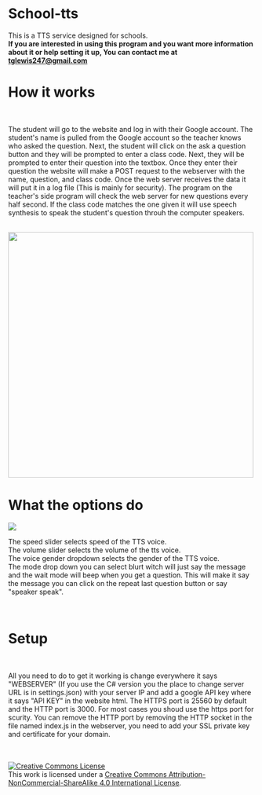 # School-tts
This is a TTS service designed for schools.
<br>
<b>If you are interested in using this program and you want more information about it or help setting it up, You can contact me at tglewis247@gmail.com</b>
<br>
<h1>How it works</h1>
<br>
<p>The student will go to the website and log in with their Google account. The student's name is pulled from the Google account so the teacher knows who asked the question. Next, the student will click on the ask a question button and they will be prompted to enter a class code. Next, they will be prompted to enter their question into the textbox. Once they enter their question the website will make a POST request to the webserver with the name, question, and class code. Once the web server receives the data it will put it in a log file (This is mainly for security). The program on the teacher's side program will check the web server for new questions every half second. If the class code matches the one given it will use speech synthesis to speak the student's question throuh the computer speakers.</p>
<br>
<img src="https://i.ibb.co/rK9KTZ3/how-it-works.png" width=500>
<br>
<h1>What the options do</h1>
<html>
<img src="https://i.ibb.co/pnXXBTC/image.png">
</html>
<p>The speed slider selects speed of the TTS voice. <br> The volume slider selects the volume of the tts voice. <br> The voice gender dropdown selects the gender of the TTS voice.<br> The mode drop down you can select blurt witch will just say the message and the wait mode will beep when you get a question. This will make it say the message you can click on the repeat last question button or say "speaker speak".</p>
<br>
<h1>Setup</h1>
 <br>
 <p>All you need to do to get it working is change everywhere it says "WEBSERVER" (If you use the C# version you the place to change server URL is in settings.json) with your server IP and add a google API key where it says "API KEY" in the website html. The HTTPS port is 25560 by default and the HTTP port is 3000. For most cases you shoud use the https port for scurity. You can remove the HTTP port by removing the HTTP socket in the file named index.js in the webserver, you need to add your SSL private key and certificate for your domain.</p>
 <br>
 <br>
 <a rel="license" href="http://creativecommons.org/licenses/by-nc-sa/4.0/"><img alt="Creative Commons License" style="border-width:0" src="https://i.creativecommons.org/l/by-nc-sa/4.0/88x31.png" /></a><br />This work is licensed under a <a rel="license" href="http://creativecommons.org/licenses/by-nc-sa/4.0/">Creative Commons Attribution-NonCommercial-ShareAlike 4.0 International License</a>.
